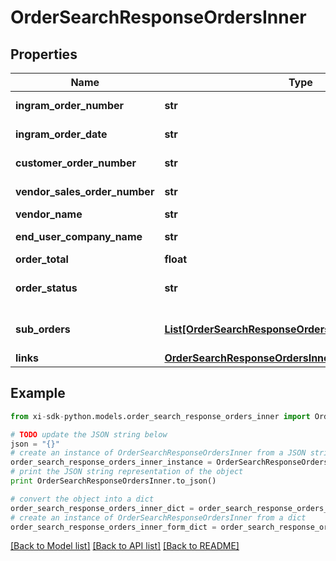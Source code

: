 # OrderSearchResponseOrdersInner


## Properties

Name | Type | Description | Notes
------------ | ------------- | ------------- | -------------
**ingram_order_number** | **str** | The Ingram Micro order number. | [optional] 
**ingram_order_date** | **str** | The date the order was created(UTC). | [optional] 
**customer_order_number** | **str** | The reseller&#39;s order number for reference in their system. | [optional] 
**vendor_sales_order_number** | **str** | The vendor&#39;s order number.(only for D-Type Orders) | [optional] 
**vendor_name** | **str** | The name of the vendor. | [optional] 
**end_user_company_name** | **str** | The company name of the end user/customer. | [optional] 
**order_total** | **float** | The total of the order. | [optional] 
**order_status** | **str** | The header-level status of the order.(OPEN/CLOSED/CANCELLED) | [optional] 
**sub_orders** | [**List[OrderSearchResponseOrdersInnerSubOrdersInner]**](OrderSearchResponseOrdersInnerSubOrdersInner.md) | Individual Ingram Micro order numbers associated with a single reseller PO. | [optional] 
**links** | [**OrderSearchResponseOrdersInnerLinks**](OrderSearchResponseOrdersInnerLinks.md) |  | [optional] 

## Example

```python
from xi-sdk-python.models.order_search_response_orders_inner import OrderSearchResponseOrdersInner

# TODO update the JSON string below
json = "{}"
# create an instance of OrderSearchResponseOrdersInner from a JSON string
order_search_response_orders_inner_instance = OrderSearchResponseOrdersInner.from_json(json)
# print the JSON string representation of the object
print OrderSearchResponseOrdersInner.to_json()

# convert the object into a dict
order_search_response_orders_inner_dict = order_search_response_orders_inner_instance.to_dict()
# create an instance of OrderSearchResponseOrdersInner from a dict
order_search_response_orders_inner_form_dict = order_search_response_orders_inner.from_dict(order_search_response_orders_inner_dict)
```
[[Back to Model list]](../README.md#documentation-for-models) [[Back to API list]](../README.md#documentation-for-api-endpoints) [[Back to README]](../README.md)


